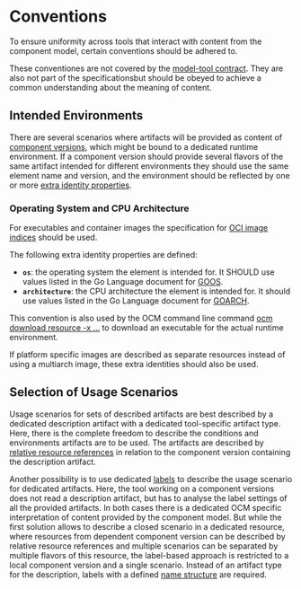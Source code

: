 # Conventions

To ensure uniformity across tools that interact with content from the component model,
certain conventions should be adhered to.

These conventiones are not covered by the [model-tool contract](../05-guidelines/02-contract.md#model-contract).
They are also not part of the specificationsbut should be obeyed
to achieve a common understanding about the meaning of content.

## Intended Environments

There are several scenarios where artifacts will be provided as content of [component versions](./02-elements-toplevel.md#components-and-component-versions), which might be bound to a dedicated runtime environment. If a component version should provide several flavors of the same artifact intended for different environments they should use the same element name and version, and the environment should be reflected by one or more [extra identity properties](./03-elements-sub.md#identifiers).

### Operating System and CPU Architecture

For executables and container images the specification for [OCI image indices](https://github.com/opencontainers/image-spec/blob/main/image-index.md#image-index-property-descriptions) should be used.

The following extra identity properties are defined:

- **`os`**: the operating system the element is intended for. It SHOULD use values listed in the Go Language document for [GOOS](https://go.dev/doc/install/source#environment).
- **`architecture`**: the CPU architecture the element is intended for. It should use values listed in the Go Language document for [GOARCH](https://go.dev/doc/install/source#environment).

This convention is also used by the OCM command line command [ocm download resource -x ...](https://github.com/open-component-model/ocm/blob/main/docs/reference/ocm_download_resources.md) to download an executable for the actual runtime environment.

If platform specific images are described as separate resources instead of using a multiarch image, these extra identities should also be used.

## Selection of Usage Scenarios

Usage scenarios for sets of described artifacts are best described by a dedicated description artifact with a dedicated tool-specific artifact type. Here, there is the complete freedom to describe the conditions and environments artifacts are to be used. The artifacts are described by [relative resource references](../05-guidelines/03-references.md#relative-artifact-references) in relation to the component version containing the description artifact.

Another possibility is to use dedicated [labels](./03-elements-sub.md#labels) to describe the usage scenario for dedicated artifacts. Here, the tool working on a component versions does not read a description artifact, but has to analyse the label settings of all the provided artifacts. In both cases there is a dedicated OCM specific interpretation of content provided by the component model. But while the first solution allows to describe a closed scenario in a dedicated resource, where resources from dependent component version can be described by relative resource references and multiple scenarios can be separated by multiple flavors of this resource, the label-based approach is restricted to a local component version and a single scenario. Instead of an artifact type for the description, labels with a defined [name structure](./03-elements-sub.md#labels) are required.
